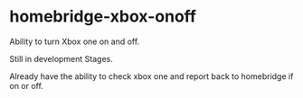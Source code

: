 # homebridge-xbox-onoff
Ability to turn Xbox one on and off.

Still in development Stages.

Already have the ability to check xbox one and report back to homebridge if on or off.
